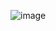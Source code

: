 ![image](https://github.com/Meleksebri/images/assets/91430760/2f9859f3-8c2c-436d-9afd-f48d7b5c2c23)
